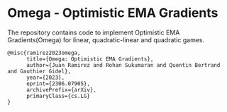 # Omega - Optimistic EMA Gradients

The repository contains code to implement Optimistic EMA Gradients(Omega) for linear, quadratic-linear and quadratic games. 

```
@misc{ramirez2023omega,
      title={Omega: Optimistic EMA Gradients}, 
      author={Juan Ramirez and Rohan Sukumaran and Quentin Bertrand and Gauthier Gidel},
      year={2023},
      eprint={2306.07905},
      archivePrefix={arXiv},
      primaryClass={cs.LG}
}
```
